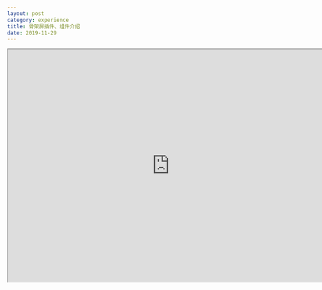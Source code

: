 ```yaml
---
layout: post
category: experience
title: 骨架屏插件、组件介绍
date: 2019-11-29
---
```


<iframe src='https://docs.qq.com/slide/DYWRrbHh0RmZkRFBE' width='750px' height='540px' frameborder='1'>
</iframe>

